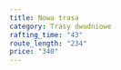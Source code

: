 ```yaml
---
title: Nowa trasa
category: Trasy dwudniowe
rafting_time: "43"
route_length: "234"
price: "340"
---
```


